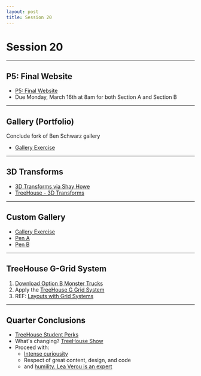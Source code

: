 ```yaml
---
layout: post
title: Session 20
---
```


# Session 20

---

## P5: Final Website

* [P5: Final Website](/368/p5-final-website)
* Due Monday, March 16th at 8am for both Section A and Section B

---

## Gallery (Portfolio)
Conclude fork of Ben Schwarz gallery

* [Gallery Exercise](https://github.com/vcd/gallery-ex)

---

## 3D Transforms 

* [3D Transforms via Shay Howe](http://learn.shayhowe.com/advanced-html-css/css-transforms/#three-dimensional-transforms)
* [TreeHouse - 3D Transforms](https://teamtreehouse.com/library/css-beyond-the-basics/understanding-css-transitions-and-transforms/3d-transforms-perspective-and-rotate3d)

---

## Custom Gallery

* [Gallery Exercise](https://github.com/vcd/gallery-ex)
* [Pen A](http://codepen.io/manikoth/pen/ZYGogK)
* [Pen B](http://codepen.io/manikoth/pen/Kwpvqw)

---

## TreeHouse G-Grid System

1. [Download Option B Monster Trucks](https://github.com/vcd/option-b)
2. Apply the [TreeHouse G Grid System](https://github.com/Guilh/G-Grid)
3. REF: [Layouts with Grid Systems](https://teamtreehouse.com/library/css-layout-techniques/grid-layout/)

---

## Quarter Conclusions

* [TreeHouse Student Perks](http://teamtreehouse.com/perks)
* What's changing? [TreeHouse Show](http://teamtreehouse.com/library/the-treehouse-show)
* Proceed with:
  * [Intense curiousity](http://www.webdesignerdepot.com/2015/01/css-you-can-get-excited-about-in-2015/)
  * Respect of great content, design, and code
  * and [humility. Lea Verou is an expert](https://vimeo.com/70171266)


